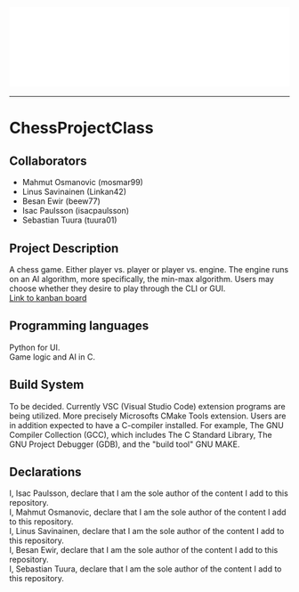 ![Ultra Deluxe Chess](https://github.com/mosmar99/ChessProjectClass/blob/main/chess_pic.png "Ultra Deluxe Chess")
___
# ChessProjectClass

## Collaborators
* Mahmut Osmanovic (mosmar99)
* Linus Savinainen (Linkan42)
* Besan Ewir (beew77)
* Isac Paulsson (isacpaulsson)
* Sebastian Tuura (tuura01)

## Project Description
A chess game. Either player vs. player or player vs. engine. The engine runs on an AI algorithm, more specifically, the min-max algorithm. Users may choose whether they desire to play through the CLI or GUI. <br />
[Link to kanban board](https://github.com/users/mosmar99/projects/2)

## Programming languages
Python for UI. <br />
Game logic and AI in C.

## Build System
To be decided. Currently VSC (Visual Studio Code) extension programs are being utilized. More precisely Microsofts CMake Tools extension. Users are in addition expected to have a C-compiler installed. For example, The GNU Compiler Collection (GCC), which includes The C Standard Library, The GNU Project Debugger  (GDB), and the "build tool" GNU MAKE.

## Declarations
I, Isac Paulsson, declare that I am the sole author of the content I add to this repository. <br />
I, Mahmut Osmanovic, declare that I am the sole author of the content I add to this repository. <br />
I, Linus Savinainen, declare that I am the sole author of the content I add to this repository. <br />
I, Besan Ewir, declare that I am the sole author of the content I add to this repository. <br />
I, Sebastian Tuura, declare that I am the sole author of the content I add to this repository. <br />
